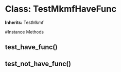 # Class: TestMkmfHaveFunc
**Inherits:** TestMkmf
    




#Instance Methods
## test_have_func() [](#method-i-test_have_func)

## test_not_have_func() [](#method-i-test_not_have_func)


